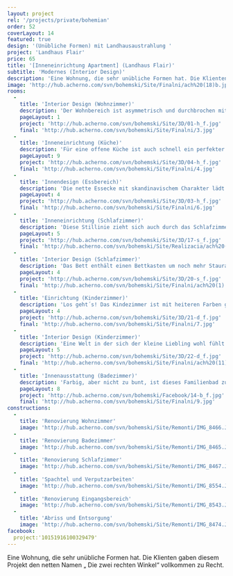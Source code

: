 ```yaml
---
layout: project
rel: '/projects/private/bohemian' 
order: 52
coverLayout: 14
featured: true
design: '(Unübliche Formen) mit Landhausaustrahlung '
project: 'Landhaus Flair'
price: 65
title: '[Inneneinrichtung Apartment] (Landhaus Flair)'
subtitle: 'Modernes (Interior Design)'
description: 'Eine Wohnung, die sehr unübliche Formen hat. Die Klienten gaben diesem Projekt den netten Namen „ Die zwei rechten Winkel“ vollkommen zu Recht.'
image: 'http://hub.acherno.com/svn/bohemski/Site/Finalni/ach%20(18)b.jpg'
rooms:
  -
    title: 'Interior Design (Wohnzimmer)'
    description: 'Der Wohnbereich ist asymmetrisch und durchbrochen mit Säulen. Das macht ihn auf der einen Seite einzigartig und inspirierend, aber auf der anderen Seite sehr anspruchsvoll zu gestallten.'
    pageLayout: 1
    project: 'http://hub.acherno.com/svn/bohemski/Site/3D/01-h_f.jpg'
    final: 'http://hub.acherno.com/svn/bohemski/Site/Finalni/3.jpg'
  -
    title: 'Inneneinrichtung (Küche)'
    description: 'Für eine offene Küche ist auch schnell ein perfekter Platz zwischen einer Säule und der Rückwand  gefunden. Die neue Kochstelle glänzt im angesagten Landhausstil.'
    pageLayout: 9
    project: 'http://hub.acherno.com/svn/bohemski/Site/3D/04-h_f.jpg'
    final: 'http://hub.acherno.com/svn/bohemski/Site/Finalni/4.jpg'
  -
    title: 'Innendesign (Essbereich)'
    description: 'Die nette Essecke mit skandinavischem Charakter lädt die ganze Familie zum leckeren Essen ein.'
    pageLayout: 4
    project: 'http://hub.acherno.com/svn/bohemski/Site/3D/03-h_f.jpg'
    final: 'http://hub.acherno.com/svn/bohemski/Site/Finalni/6.jpg'
  -
    title: 'Inneneinrichtung (Schlafzimmer)'
    description: 'Diese Stillinie zieht sich auch durch das Schlafzimmer. Hier ist alles in freundlichen Farben gehalten und hell. Die Möbel sind praktisch und bequem in unkompliziertem Design.'
    pageLayout: 5
    project: 'http://hub.acherno.com/svn/bohemski/Site/3D/17-s_f.jpg'
    final: 'http://hub.acherno.com/svn/bohemski/Site/Realizacia/ach%20(2).jpg'
  -
    title: 'Interior Design (Schlafzimmer)'
    description: 'Das Bett enthält einen Bettkasten um noch mehr Stauraum zu schaffen. So wirkt der Raum noch aufgeräumter und ruhiger.'
    pageLayout: 4
    project: 'http://hub.acherno.com/svn/bohemski/Site/3D/20-s_f.jpg'
    final: 'http://hub.acherno.com/svn/bohemski/Site/Finalni/ach%20(1).jpg'
  -
    title: 'Einrichtung (Kinderzimmer)'
    description: 'Los geht´s! Das Kindezimmer ist mit heiteren Farben gestrichen. Eine Rutsche, eine geräumige Spielecke und lustige Tiermotive an der Wand sorgen für eine ausgelassene Stimmung.'
    pageLayout: 4
    project: 'http://hub.acherno.com/svn/bohemski/Site/3D/21-d_f.jpg'
    final: 'http://hub.acherno.com/svn/bohemski/Site/Finalni/7.jpg'
  -
    title: 'Interior Design (Kinderzimmer)'
    description: 'Eine Welt in der sich der kleine Liebling wohl fühlt und unbesorgt spielen kann.'
    pageLayout: 5
    project: 'http://hub.acherno.com/svn/bohemski/Site/3D/22-d_f.jpg'
    final: 'http://hub.acherno.com/svn/bohemski/Site/Finalni/ach%20(11).jpg'
  -
    title: 'Innenausstattung (Badezimmer)'
    description: 'Farbig, aber nicht zu bunt, ist dieses Familienbad zugleich praktisch und elegant.'
    pageLayout: 8
    project: 'http://hub.acherno.com/svn/bohemski/Facebook/14-b_f.jpg'
    final: 'http://hub.acherno.com/svn/bohemski/Site/Finalni/9.jpg'
constructions:
  - 
    title: 'Renovierung Wohnzimmer'
    image: 'http://hub.acherno.com/svn/bohemski/Site/Remonti/IMG_8466.JPG'
  - 
    title: 'Renovierung Badezimmer'
    image: 'http://hub.acherno.com/svn/bohemski/Site/Remonti/IMG_8465.JPG'
  - 
    title: 'Renovierung Schlafzimmer'
    image: 'http://hub.acherno.com/svn/bohemski/Site/Remonti/IMG_8467.JPG'
  - 
    title: 'Spachtel und Verputzarbeiten'
    image: 'http://hub.acherno.com/svn/bohemski/Site/Remonti/IMG_8554.JPG'
  - 
    title: 'Renovierung Eingangsbereich'
    image: 'http://hub.acherno.com/svn/bohemski/Site/Remonti/IMG_8543.JPG'
  - 
    title: 'Abriss und Entsorgung'
    image: 'http://hub.acherno.com/svn/bohemski/Site/Remonti/IMG_8474.JPG'
facebook:
  project:'10151916100329479'    
---
```

Eine Wohnung, die sehr unübliche Formen hat. Die Klienten gaben diesem Projekt den netten Namen „ Die zwei rechten Winkel“ vollkommen zu Recht.
